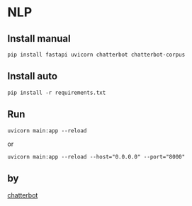 # NLP

## Install manual

    pip install fastapi uvicorn chatterbot chatterbot-corpus

## Install auto

    pip install -r requirements.txt


## Run

    uvicorn main:app --reload

or 

    uvicorn main:app --reload --host="0.0.0.0" --port="8000"


## by

[chatterbot](https://chatterbot.readthedocs.io/en/stable/)